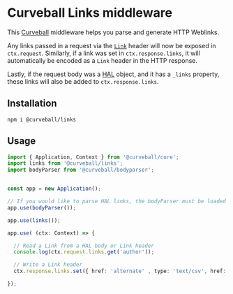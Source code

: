 Curveball Links middleware
==========================

This [Curveball][1] middleware helps you parse and generate HTTP Weblinks.

Any links passed in a request via the [`Link`][3] header will now be exposed in
`ctx.request`.  Similarly, if a link was set in `ctx.response.links`, it will
automatically be encoded as a `Link` header in the HTTP response.

Lastly, if the request body was a [HAL][2] object, and it has a `_links`
property, these links will also be added to `ctx.response.links`.

Installation
------------

    npm i @curveball/links

Usage
-----


```typescript
import { Application, Context } from '@curveball/core';
import links from '@curveball/links';
import bodyParser from '@curveball/bodyparser';


const app = new Application();

// If you would like to parse HAL links, the bodyParser must be loaded first.
app.use(bodyParser());

app.use(links());

app.use( (ctx: Context) => {

  // Read a Link from a HAL body or Link header
  console.log(ctx.request.links.get('author'));

  // Write a Link header
  ctx.response.links.set({ href: 'alternate' , type: 'text/csv', href: '/export.csv'});

});
```

[1]: https://curveballjs.org/
[2]: https://tools.ietf.org/html/draft-kelly-json-hal-08
[3]: https://tools.ietf.org/html/rfc8288
